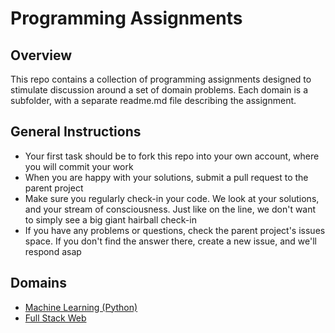 Programming Assignments
=========

Overview
--------

This repo contains a collection of programming assignments designed to stimulate discussion around a set of domain problems. Each domain is a subfolder, with a separate readme.md file describing the assignment.

General Instructions
--------------------
- Your first task should be to fork this repo into your own account, where you will commit your work
- When you are happy with your solutions, submit a pull request to the parent project
- Make sure you regularly check-in your code. We look at your solutions, and your stream of consciousness. Just like on the line, we don't want to simply see a big giant hairball check-in
- If you have any problems or questions, check the parent project's issues space. If you don't find the answer there, create a new issue, and we'll respond asap

Domains
-------

* [Machine Learning (Python)]
* [Full Stack Web]

[Machine Learning (Python)]:/ml
[Full Stack Web]:/fullstackweb
